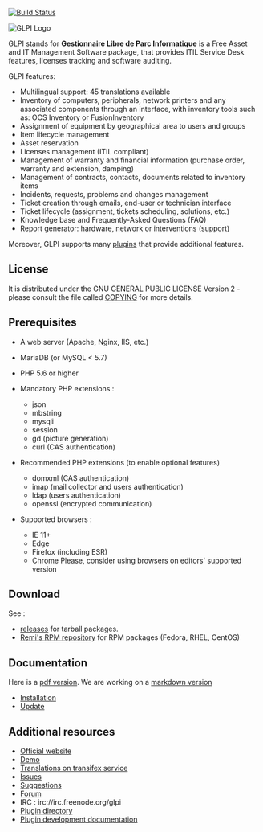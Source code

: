 [![Build Status](https://secure.travis-ci.org/glpi-project/glpi.svg?branch=master)](https://secure.travis-ci.org/glpi-project/glpi)

![GLPI Logo](https://raw.githubusercontent.com/glpi-project/glpi/master/pics/logos/logo-GLPI-250-black.png)

GLPI stands for **Gestionnaire Libre de Parc Informatique** is a Free Asset and IT Management Software package, that provides ITIL Service Desk features, licenses tracking and software auditing.

GLPI features:
* Multilingual support: 45 translations available
* Inventory of computers, peripherals, network printers and any associated components through an interface, with inventory tools such as: OCS Inventory or FusionInventory
* Assignment of equipment by geographical area to users and groups
* Item lifecycle management
* Asset reservation
* Licenses management (ITIL compliant)
* Management of warranty and financial information (purchase order, warranty and extension, damping)
* Management of contracts, contacts, documents related to inventory items
* Incidents, requests, problems and changes management
* Ticket creation through emails, end-user or technician interface
* Ticket lifecycle (assignment, tickets scheduling, solutions, etc.)
* Knowledge base and Frequently-Asked Questions (FAQ)
* Report generator: hardware, network or interventions (support)

Moreover, GLPI supports many [plugins](http://plugins.glpi-project.org) that provide additional features.


## License

It is distributed under the GNU GENERAL PUBLIC LICENSE Version 2 - please consult the file called [COPYING](https://raw.githubusercontent.com/glpi-project/glpi/master/COPYING.txt) for more details.


## Prerequisites

* A web server (Apache, Nginx, IIS, etc.)
* MariaDB (or MySQL < 5.7)
* PHP 5.6 or higher
* Mandatory PHP extensions :
    - json
    - mbstring
    - mysqli
    - session
    - gd (picture generation)
    - curl (CAS authentication)

* Recommended PHP extensions (to enable optional features)
    - domxml (CAS authentication)
    - imap (mail collector and users authentication)
    - ldap (users authentication)
    - openssl (encrypted communication)

 * Supported browsers :
    - IE 11+
    - Edge
    - Firefox (including ESR)
    - Chrome
Please, consider using browsers on editors' supported version

## Download

See :
* [releases](https://github.com/glpi-project/glpi/releases) for tarball packages.
* [Remi's RPM repository](http://rpms.remirepo.net/) for RPM packages (Fedora, RHEL, CentOS)


## Documentation

Here is a [pdf version](https://forge.glpi-project.org/attachments/download/1901/glpidoc-0.85-en-partial.pdf).
We are working on a [markdown version](https://github.com/glpi-project/doc)

* [Installation](http://glpi-project.org/spip.php?article61)
* [Update](http://glpi-project.org/spip.php?article172)


## Additional resources

* [Official website](http://glpi-project.org)
* [Demo](http://demo.glpi-project.org/)
* [Translations on transifex service](https://www.transifex.com/glpi/public/)
* [Issues](https://github.com/glpi-project/glpi/issues)
* [Suggestions](http://suggest.glpi-project.org)
* [Forum](http://forum.glpi-project.org)
* IRC : irc://irc.freenode.org/glpi
* [Plugin directory](http://plugins.glpi-project.org)
* [Plugin development documentation](https://github.com/pluginsGLPI/example)
